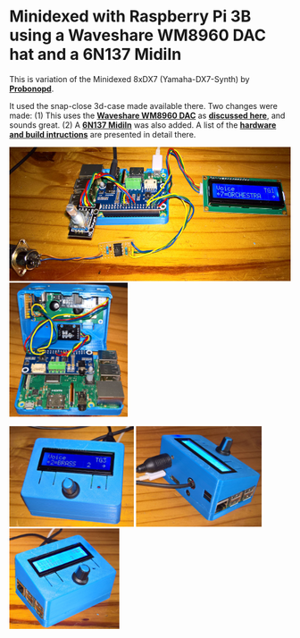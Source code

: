 # Minidexed with Raspberry Pi 3B using a Waveshare WM8960 DAC hat and a 6N137 MidiIn

This is variation of the Minidexed 8xDX7 (Yamaha-DX7-Synth) by [**Probonopd**](https://github.com/probonopd/MiniDexed). 

It used the snap-close 3d-case made available there. Two changes were made: (1) This uses the [**Waveshare WM8960 DAC**](https://www.waveshare.com/wm8960-audio-hat.htm) as [**discussed here**](https://github.com/TobiasVanDyk/RaspberryPi-GPIO-Audio), and sounds great. (2) A [**6N137 MidiIn**](images/6N137Midi.png) was also added. A list of the [**hardware and build intructions**](https://github.com/probonopd/MiniDexed/wiki/Hardware) are presented in detail there. 


<p align="left">
<img src="images/minid2.jpg" height="240" /> 
<img src="images/minid3.jpg" height="240" /> 
</p>

<p align="left">
<img src="images/minid10.jpg" height="180" /> 
<img src="images/minid11.jpg" height="180" /> 
<img src="images/minid12.jpg" height="180" /> 
</p>



